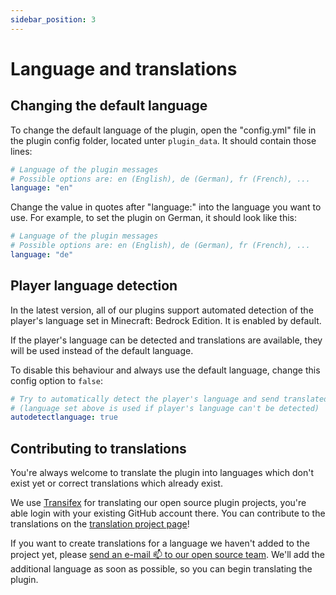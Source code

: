 ```yaml
---
sidebar_position: 3
---
```


# Language and translations

## Changing the default language

To change the default language of the plugin, open the "config.yml" file in the plugin config folder, located unter `plugin_data`. It should contain those lines:

```yaml
# Language of the plugin messages
# Possible options are: en (English), de (German), fr (French), ...
language: "en"
```

Change the value in quotes after "language:" into the language you want to use. For example, to set the plugin on German, it should look like this:

```yaml
# Language of the plugin messages
# Possible options are: en (English), de (German), fr (French), ...
language: "de"
```

## Player language detection

In the latest version, all of our plugins support automated detection of the player's language set in Minecraft: Bedrock Edition. It is enabled by default.

If the player's language can be detected and translations are available, they will be used instead of the default language.

To disable this behaviour and always use the default language, change this config option to `false`:

```yaml
# Try to automatically detect the player's language and send translated messages for each player
# (language set above is used if player's language can't be detected)
autodetectlanguage: true
```

## Contributing to translations

You're always welcome to translate the plugin into languages which don't exist yet or correct translations which already exist.

We use [Transifex](https://explore.transifex.com/surva/) for translating our open source plugin projects, you're able login with your existing GitHub account there. You can contribute to the translations on the [translation project page](https://explore.transifex.com/surva/)!

If you want to create translations for a language we haven't added to the project yet, please [send an e-mail 📫 to our open source team](mailto:opensource@surva.net). We'll add the additional language as soon as possible, so you can begin translating the plugin.
